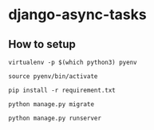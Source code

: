 # django-async-tasks

## How to setup

```
virtualenv -p $(which python3) pyenv

source pyenv/bin/activate

pip install -r requirement.txt

python manage.py migrate

python manage.py runserver
```
